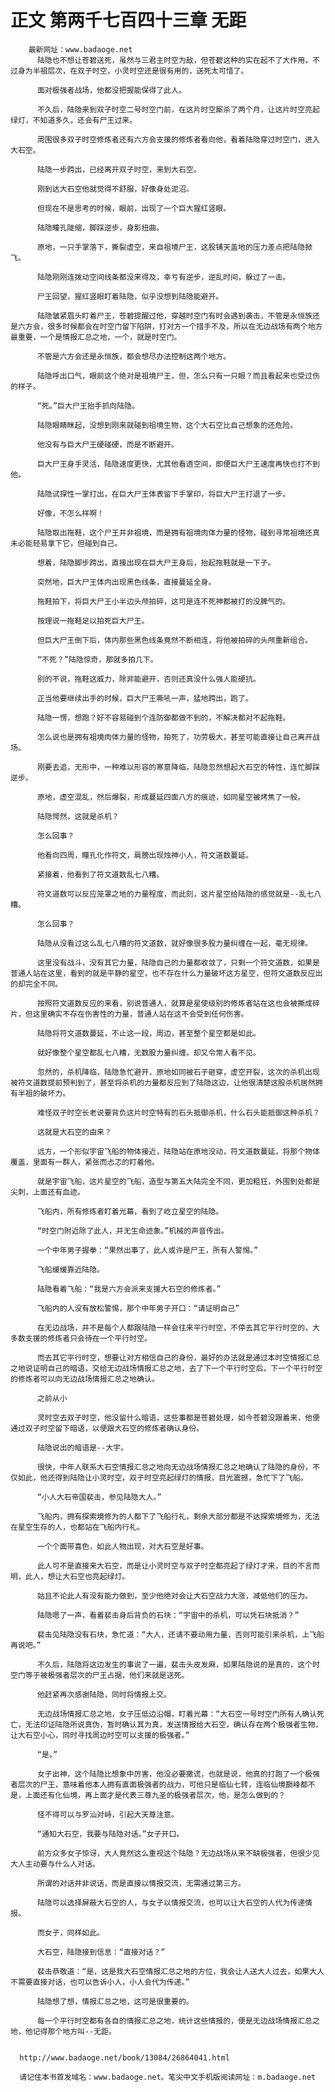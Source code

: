 # 正文 第两千七百四十三章 无距
        最新网址：www.badaoge.net
          陆隐也不想让苍碧送死，虽然与三君主时空为敌，但苍碧这种的实在起不了大作用，不过身为半祖层次，在双子时空，小灵时空还是很有用的，送死太可惜了。
      
          面对极强者战场，他都没把握能保得了此人。
      
          不久后，陆隐来到双子时空二号时空门前，在这片时空厮杀了两个月，让这片时空亮起绿灯，不知道多久，还会有尸王过来。
      
          周围很多双子时空修炼者还有六方会支援的修炼者看向他，看着陆隐穿过时空门，进入大石空。
      
          陆隐一步跨出，已经离开双子时空，来到大石空。
      
          刚到达大石空他就觉得不舒服，好像身处泥沼。
      
          但现在不是思考的时候，眼前，出现了一个巨大猩红竖眼。
      
          陆隐瞳孔陡缩，脚踩逆步，身影扭曲。
      
          原地，一只手掌落下，撕裂虚空，来自祖境尸王，这股铺天盖地的压力差点把陆隐掀飞。
      
          陆隐刚刚连拨动空间线条都没来得及，幸亏有逆步，逆乱时间，躲过了一击。
      
          尸王回望，猩红竖眼盯着陆隐，似乎没想到陆隐能避开。
      
          陆隐皱紧眉头盯着尸王，苍碧提醒过他，穿越时空门有时会遇到袭击，不管是永恒族还是六方会，很多时候都会在时空门留下陷阱，打对方一个措手不及，所以在无边战场有两个地方最重要，一个是情报汇总之地，一个，就是时空门。
      
          不管是六方会还是永恒族，都会想尽办法控制这两个地方。
      
          陆隐呼出口气，眼前这个绝对是祖境尸王，但，怎么只有一只眼？而且看起来也受过伤的样子。
      
          “死。”巨大尸王抬手抓向陆隐。
      
          陆隐眼睛眯起，没想到刚来就碰到祖境生物，这个大石空比自己想象的还危险。
      
          他没有与巨大尸王硬碰硬，而是不断避开。
      
          巨大尸王身手灵活，陆隐速度更快，尤其他看透空间，即便巨大尸王速度再快也打不到他。
      
          陆隐试探性一掌打出，在巨大尸王体表留下手掌印，将巨大尸王打退了一步。
      
          好像，不怎么样啊！
      
          陆隐取出拖鞋，这个尸王并非祖境，而是拥有祖境肉体力量的怪物，碰到寻常祖境还真未必能轻易拿下它，但碰到自己。
      
          想着，陆隐脚步跨出，直接出现在巨大尸王身后，抬起拖鞋就是一下子。
      
          突然地，巨大尸王体内出现黑色线条，直接蔓延全身。
      
          拖鞋拍下，将巨大尸王小半边头颅拍碎，这可是连不死神都被打的没脾气的。
      
          按理说一拖鞋足以拍死巨大尸王。
      
          但巨大尸王倒下后，体内那些黑色线条竟然不断相连，将他被拍碎的头颅重新组合。
      
          “不死？”陆隐惊奇，那就多拍几下。
      
          别的不说，拖鞋这威力，除非能避开，否则还真没什么强人能硬抗。
      
          正当他要继续出手的时候，巨大尸王嘶吼一声，猛地跨出，跑了。
      
          陆隐一愣，想跑？好不容易碰到个连防御都做不到的，不解决都对不起拖鞋。
      
          怎么说也是拥有祖境肉体力量的怪物，拍死了，功劳极大，甚至可能直接让自己离开战场。
      
          刚要去追，无形中，一种难以形容的寒意降临，陆隐忽然想起大石空的特性，连忙脚踩逆步。
      
          原地，虚空混乱，然后爆裂，形成蔓延四面八方的痕迹，如同星空被烤焦了一般。
      
          陆隐愕然，这就是杀机？
      
          怎么回事？
      
          他看向四周，瞳孔化作符文，肩膀出现烛神小人，符文道数蔓延。
      
          紧接着，他看到了符文道数乱七八糟。
      
          符文道数可以反应笼罩之地的力量程度，而此刻，这片星空给陆隐的感觉就是--乱七八糟。
      
          怎么回事？
      
          陆隐从没看过这么乱七八糟的符文道数，就好像很多股力量纠缠在一起，毫无规律。
      
          这里没有战斗，没有其它力量，陆隐自己的力量都收敛了，只剩一个符文道数，如果是普通人站在这里，看到的就是平静的星空，也不存在什么力量破坏这方星空，但符文道数反应出的却完全不同。
      
          按照符文道数反应的来看，别说普通人，就算是星使级别的修炼者站在这也会被撕成碎片，但这里确实不存在伤害性的力量，普通人站在这不会受到任何伤害。
      
          陆隐将符文道数蔓延，不止这一段，周边，甚至整个星空都是如此。
      
          就好像整个星空都乱七八糟，无数股力量纠缠，却又令常人看不见。
      
          忽然的，杀机降临，陆隐急忙避开，原地如同被石子砸穿，虚空开裂，这次的杀机出现被符文道数提前预判到了，甚至将杀机的力量都反应到了陆隐这边，让他很清楚这股杀机居然拥有半祖的破坏力。
      
          难怪双子时空长老说要背负这片时空特有的石头抵御杀机，什么石头能抵御这种杀机？
      
          这就是大石空的由来？
      
          远方，一个形似宇宙飞船的物体接近，陆隐站在原地没动，符文道数蔓延，将那个物体覆盖，里面有一群人，紧张而忐忑的盯着他。
      
          就是宇宙飞船，这片星空的飞船，造型与第五大陆完全不同，更加粗狂，外围到处都是尖刺，上面还有血迹。
      
          飞船内，所有修炼者盯着光幕，看到了屹立星空的陆隐。
      
          “时空门附近除了此人，并无生命迹象。”机械的声音传出。
      
          一个中年男子握拳：“果然出事了，此人或许是尸王，所有人警惕。”
      
          飞船缓缓靠近陆隐。
      
          陆隐看着飞船：“我是六方会派来支援大石空的修炼者。”
      
          飞船内的人没有放松警惕，那个中年男子开口：“请证明自己”
      
          在无边战场，并不是每个人都跟陆隐一样会往来平行时空，不停去其它平行时空的，大多数支援的修炼者只会待在一个平行时空。
      
          而去其它平行时空，想要让对方相信自己的身份，最好的办法就是通过本时空情报汇总之地说证明自己的暗语，交给无边战场情报汇总之地，去了下一个平行时空后，下一个平行时空的修炼者可以向无边战场情报汇总之地确认。
      
          之前从小
      
          灵时空去双子时空，他没留什么暗语，这些事都是苍碧处理，如今苍碧没跟着来，他便通过双子时空留下暗语，以便跟大石空的修炼者确认身份。
      
          陆隐说出的暗语是--大宇。
      
          很快，中年人联系大石空情报汇总之地向无边战场情报汇总之地确认了陆隐的身份，不仅如此，他还得到陆隐让小灵时空，双子时空亮起绿灯的情报，目光震撼，急忙下了飞船。
      
          “小人大石帝国裴击，参见陆隐大人。”
      
          飞船内，拥有探索境修为的人都下了飞船行礼，剩余大部分都是不达探索境修为，无法在星空生存的人，也都站在飞船内行礼。
      
          一个个面带喜色，如此人物出现，对大石空是好事。
      
          此人可不是直接来大石空，而是让小灵时空与双子时空都亮起了绿灯才来，目的不言而明，此人，想让大石空也亮起绿灯。
      
          姑且不论此人有没有能力做到，至少他绝对会让大石空战力大涨，减低他们的压力。
      
          陆隐嗯了一声，看着裴击身后背负的石块：“宇宙中的杀机，可以凭石块抵消？”
      
          裴击见陆隐没有石块，急忙道：“大人，还请不要动用力量，否则可能引来杀机，上飞船再说吧。”
      
          不久后，陆隐将这边发生的事说了一遍，裴击头皮发麻，如果陆隐说的是真的，这个时空门等于被极强者层次的尸王占据，他们来就是送死。
      
          他赶紧再次感谢陆隐，同时将情报上交。
      
          无边战场情报汇总之地，女子压低边沿帽，盯着光幕：“大石空一号时空门所有人确认死亡，无法印证陆隐所说真伪，暂时确认其为真，发送情报给大石空，确认存在两个极强者生物，让大石空小心，同时寻找周边时空可以支援的极强者。”
      
          “是。”
      
          女子出神，这个陆隐比想象中厉害，他没必要撒谎，也就是说，他真的打跑了一个极强者层次的尸王，意味着他本人拥有直面极强者的战力，可他只是临仙七转，连临仙境巅峰都不是，上面还有化仙境，再上面才是代表三尊九圣的极强者层次，他，是怎么做到的？
      
          怪不得可以与罗汕对峙，引起大天尊注意。
      
          “通知大石空，我要与陆隐对话。”女子开口。
      
          前方众多女子惊讶，大人竟然这么重视这个陆隐？无边战场从来不缺极强者，但很少见大人主动要与什么人对话。
      
          所谓的对话并非说话，而是直接以情报交流，无需通过第三方。
      
          陆隐可以选择屏蔽大石空的人，与女子以情报交流，也可以让大石空的人代为传递情报。
      
          而女子，同样如此。
      
          大石空，陆隐接到信息：“直接对话？”
      
          裴击恭敬道：“是，这是我大石空情报汇总之地的方位，我会让人送大人过去，如果大人不需要直接对话，也可以告诉小人，小人会代为传递。”
      
          陆隐想了想，情报汇总之地，这可是很重要的。
      
          每一个平行时空都有各自的情报汇总之地，统计这些情报的，便是无边战场情报汇总之地，他记得那个地方叫--无距。
      
      
      http://www.badaoge.net/book/13084/26864041.html
      
      请记住本书首发域名：www.badaoge.net。笔尖中文手机版阅读网址：m.badaoge.net